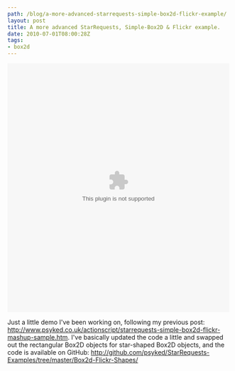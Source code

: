 ```yaml
---
path: /blog/a-more-advanced-starrequests-simple-box2d-flickr-example/
layout: post
title: A more advanced StarRequests, Simple-Box2D & Flickr example.
date: 2010-07-01T08:00:28Z
tags:
- box2d
---
```


<object width="500" height="560">
<param name="movie" value="/content/images/2010/07/Main.swf">
<embed src="/content/images/2010/07/Main.swf" width="500" height="560">
</embed>
</object>

Just a little demo I've been working on, following my previous post: <a href="http://www.psyked.co.uk/actionscript/starrequests-simple-box2d-flickr-mashup-sample.htm">http://www.psyked.co.uk/actionscript/starrequests-simple-box2d-flickr-mashup-sample.htm</a>. I've basically updated the code a little and swapped out the rectangular Box2D objects for star-shaped Box2D objects, and the code is available on GitHub: <a href="http://github.com/psyked/StarRequests-Examples/tree/master/Box2d-Flickr-Shapes/">http://github.com/psyked/StarRequests-Examples/tree/master/Box2d-Flickr-Shapes/</a>